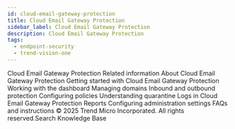 ```yaml
---
id: cloud-email-gateway-protection
title: Cloud Email Gateway Protection
sidebar_label: Cloud Email Gateway Protection
description: Cloud Email Gateway Protection
tags:
  - endpoint-security
  - trend-vision-one
---
```


 Cloud Email Gateway Protection Related information About Cloud Email Gateway Protection Getting started with Cloud Email Gateway Protection Working with the dashboard Managing domains Inbound and outbound protection Configuring policies Understanding quarantine Logs in Cloud Email Gateway Protection Reports Configuring administration settings FAQs and instructions © 2025 Trend Micro Incorporated. All rights reserved.Search Knowledge Base